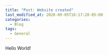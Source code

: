 ```yaml
---
title: "Post: Website created"
last_modified_at: 2020-09-05T16:17:20-05:00
categories:
  - Blog
tags:
  - General
---
```


Hello World!
